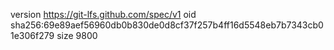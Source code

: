 version https://git-lfs.github.com/spec/v1
oid sha256:69e89aef56960db0b830de0d8cf37f257b4ff16d5548eb7b7343cb01e306f279
size 9800

